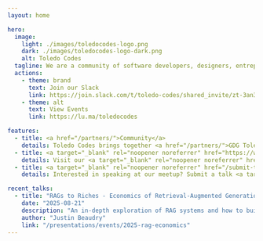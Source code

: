 ```yaml
---
layout: home

hero:
  image:
    light: ./images/toledocodes-logo.png
    dark: ./images/toledocodes-logo-dark.png
    alt: Toledo Codes
  tagline: We are a community of software developers, designers, entrepreneurs, and tech enthusiasts in the Toledo area. We meet every month to talk about technology, software development, and more.
  actions:
    - theme: brand
      text: Join our Slack
      link: https://join.slack.com/t/toledo-codes/shared_invite/zt-3an3p3kds-l_DKfRWRcU4s_qklD04TbQ
    - theme: alt
      text: View Events
      link: https://lu.ma/toledocodes

features:
  - title: <a href="/partners/">Community</a>
    details: Toledo Codes brings together <a href="/partners/">GDG Toledo, Toledo Web Professionals, WordPress Toledo</a>, and the broader tech community in Northwest Ohio.
  - title: <a target="_blank" rel="noopener noreferrer" href="https://www.youtube.com/@ToledoCodes/streams">Talks</a>
    details: Visit our <a target="_blank" rel="noopener noreferrer" href="https://www.youtube.com/@ToledoCodes/streams">YouTube channel</a> to watch our livestreams and access our growing library of past sessions.
  - title: <a target="_blank" rel="noopener noreferrer" href="/submit-talk/">Submit a talk</a>
    details: Interested in speaking at our meetup? Submit a talk <a target="_blank" rel="noopener noreferrer" href="/submit-talk/">here</a>! Talks of all types and skill levels are welcome.

recent_talks:
  - title: "RAGs to Riches - Economics of Retrieval-Augmented Generation"
    date: "2025-08-21"
    description: "An in-depth exploration of RAG systems and how to build applications that leverage the power of semantic search and large language models."
    author: "Justin Beaudry"
    link: "/presentations/events/2025-rag-economics"
---
```

